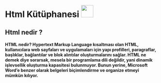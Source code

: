 # Html Kütüphanesi <code><img height="40" src="https://img.shields.io/badge/HTML-239120?style=for-the-badge&logo=html5&logoColor=white"></code>

## Html nedir ? 

#### HTML nedir? Hypertext Markup Language kısaltması olan HTML, kullanıcılara web sayfaları ve uygulamaları için yapı profilleri, paragraflar, başlıklar, bağlantılar ve blok alıntılar oluşturmalarını sağlar. HTML ne demek diye sorarsak, mesela bir programlama dili değildir, yani dinamik işlevsellik oluşturma kapasitesi bulunmuyor. Bunun yerine, Microsoft Word’e benzer olarak belgeleri biçimlendirme ve organize etmeyi mümkün kılıyor.
